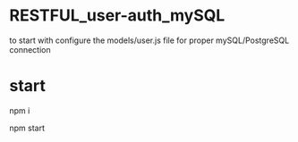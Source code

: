 # RESTFUL_user-auth_mySQL

to start with
configure the models/user.js file for proper mySQL/PostgreSQL connection

# start
npm i  

npm start
